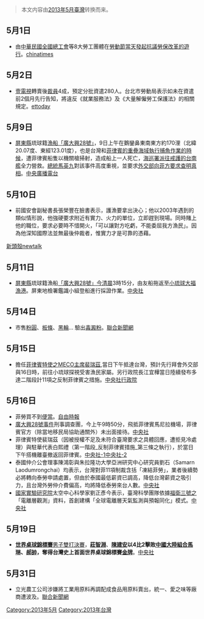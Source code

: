 > 本文内容由[2013年5月臺灣](https://zh.wikipedia.org/wiki/2013年5月臺灣)转换而来。


<noinclude></noinclude>

## 5月1日

  - 由[中華民國全國總工會](../Page/中華民國全國總工會.md "wikilink")等8大勞工團體在[勞動節當天發起抗議勞保改革的遊行](https://zh.wikipedia.org/wiki/勞動節 "wikilink")。[chinatimes](https://web.archive.org/web/20130505221440/http://news.chinatimes.com/politics/11050202/132013050101059.html)

## 5月2日

  - [壹電視](../Page/壹電視.md "wikilink")轉賣後[裁員](../Page/裁員.md "wikilink")4成，預定分批資遣280人。台北市勞動局表示如未在資遣前2個月先行告知，將違反《就業服務法》及《大量解僱勞工保護法》的相關規定。[ettoday](http://www.ettoday.net/news/20130502/201119.htm)

## 5月9日

  - [屏東縣](../Page/屏東縣.md "wikilink")琉球籍[漁船](https://zh.wikipedia.org/wiki/漁船 "wikilink")[「廣大興28號」](../Page/廣大興28號事件.md "wikilink")，9日上午在鵝鑾鼻東南東方約170浬（北緯20.07度、東經123.01度），也是台灣和[菲律賓的重疊海域執行捕魚作業的時候](https://zh.wikipedia.org/wiki/菲律賓 "wikilink")，遭菲律賓船隻以機關槍掃射，造成船上一人死亡，[海巡署派往戒護的](https://zh.wikipedia.org/wiki/行政院海岸巡防署 "wikilink")[台南艦](../Page/台南艦.md "wikilink")全力營救。[總統](../Page/中華民國總統.md "wikilink")[馬英九](../Page/馬英九.md "wikilink")對該事件高度重視，並要求[外交部向菲方要求查明真相](../Page/中華民國外交部.md "wikilink")。[中央廣播電台](https://archive.is/20130706181115/http://news.rti.org.tw/index_newsContent.aspx?nid=423003)

## 5月10日

  - 前國安會副秘書長張榮豐在臉書表示，護漁要拿出決心；他以2003年遇到的類似情形說，他強硬要求附近有實力、火力的單位，立即趕到現場。同時賭上他的職位，要求必要時不惜開火，「可以讓對方吃虧，不能委屈我方漁民」。因為他深知國際法並無最後仲裁者，惟實力才是可靠的憑藉。

[新頭殼newtalk](http://newtalk.tw/news/2013/05/11/36345.html)

## 5月11日

  - [屏東縣](../Page/屏東縣.md "wikilink")琉球籍漁船[「廣大興28號」今清晨](../Page/廣大興28號事件.md "wikilink")3時15分，由友船拖返至[小琉球大福漁港](https://zh.wikipedia.org/wiki/小琉球 "wikilink")。屏東地檢署鑑識小組登船進行採證作業。[中央社](http://www.cna.com.tw/News/FirstNews/201305110001-1.aspx)

## 5月14日

  - 市售[粉圓](../Page/粉圓.md "wikilink")、[板條](https://zh.wikipedia.org/wiki/板條 "wikilink")、[黑輪](https://zh.wikipedia.org/wiki/黑輪 "wikilink")… 驗出[毒澱粉](https://zh.wikipedia.org/wiki/毒澱粉事件 "wikilink")。[聯合新聞網](https://web.archive.org/web/20130607143806/http://udn.com/NEWS/LIFE/LIF1/7895437.shtml)

## 5月15日

  - 擔任[菲律賓特使之MECO主席裴瑞茲](https://zh.wikipedia.org/wiki/菲律賓 "wikilink"),當日下午抵達台灣，預計先行拜會外交部與16日時，前往小琉球探視受害漁民家屬。另行政院長江宜樺當日陸續發布多達二階段計11項之反制菲律賓之措施。[中央社](https://web.archive.org/web/20131113163825/http://news.pts.org.tw/news_detail.php?NEENO=240378)[行政院](http://www.ey.gov.tw/News_Content2.aspx?n=F8BAEBE9491FC830&sms=99606AC2FCD53A3A&s=8F4DD2B28312641E)

## 5月16日

  - 菲勞買不到[便當](../Page/便當文事件.md "wikilink")。[自由時報](https://web.archive.org/web/20130607043313/http://iservice.libertytimes.com.tw/liveNews/news.php?no=808441)
  - [廣大興28號事件](../Page/廣大興28號事件.md "wikilink")刑事調查團，今上午9時50分，飛抵菲律賓馬尼拉機場，菲律賓官方（除當地移民局協助通關外）未出面接待。[中央社](http://www.cna.com.tw/News/FirstNews/201305160025-1.aspx)
  - 菲律賓特使裴瑞茲（因被授權不足及未符合臺灣要求之具體回應，遭拒見冷處理）與駐華代表白熙禮（第一階段_反制菲律賓措施_第三條之執行），於當日下午搭機離臺撤返回菲律賓。[中央社-1](http://www.cna.com.tw/News/FirstNews/201305160024-1.aspx)[中央社-2](http://www.cna.com.tw/News/FirstNews/201305160029-1.aspx)
  - 泰國仲介公會理事陳鴻彰與朱拉隆功大學亞洲研究中心研究員劉石（Samarn Laodumrongchai）均表示，台灣對菲11項制裁含括「凍結菲勞」，業者後續勢必將轉向泰勞申請處置，但由於泰國最低薪資已調高，降低台灣薪資之吸引力，且台灣外勞仲介費偏高，均將降低泰勞來台人數。[中央社](https://web.archive.org/web/20130619193412/http://www.cna.com.tw/News/aOPL/201305160183-1.aspx)
  - [國家實驗研究院](../Page/國家實驗研究院.md "wikilink")太空中心科學家劉正彥今表示，臺灣科學團隊依據[福衛三號之](https://zh.wikipedia.org/wiki/福衛三號 "wikilink")「電離層觀測」資料，首創建構「全球電離層天氣監測與預報同化」模式。[中央社](https://web.archive.org/web/20130610071325/http://www.cna.com.tw/News/aIT/201305160313-1.aspx)

## 5月19日

  - **[世界桌球錦標賽](https://zh.wikipedia.org/wiki/2013年世界桌球錦標賽 "wikilink")**[男子雙打決賽](https://zh.wikipedia.org/wiki/2013年世界桌球錦標賽－男子雙打 "wikilink")，**[莊智淵](../Page/莊智淵.md "wikilink")**、**[陳建安](../Page/陳建安.md "wikilink")**以4比2擊敗[中國大陸組合](https://zh.wikipedia.org/wiki/中華人民共和國 "wikilink")[馬琳](https://zh.wikipedia.org/wiki/馬琳 "wikilink")、[郝帥](https://zh.wikipedia.org/wiki/郝帥 "wikilink")，奪得台灣史上首面世界桌球錦標賽**[金牌](https://zh.wikipedia.org/wiki/金牌 "wikilink")**。[中央社](http://www.cna.com.tw/News/FirstNews/201305190078-1.aspx)

## 5月31日

  - 立光農工公司涉嫌將工業用原料再調配成食品用原料賣出，統一、愛之味等廠商遭波及。[聯合新聞網](https://web.archive.org/web/20130607124322/http://udn.com/NEWS/NATIONAL/NATS2/7934261.shtml)

[Category:2013年5月](https://zh.wikipedia.org/wiki/Category:2013年5月 "wikilink") [Category:2013年台灣](https://zh.wikipedia.org/wiki/Category:2013年台灣 "wikilink")